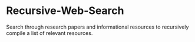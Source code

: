 # Recursive-Web-Search
Search through research papers and informational resources to recursively compile a list of relevant resources. 
